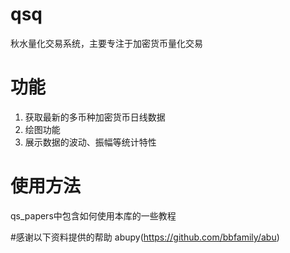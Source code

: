 # qsq
秋水量化交易系统，主要专注于加密货币量化交易

# 功能
1. 获取最新的多币种加密货币日线数据
2. 绘图功能
3. 展示数据的波动、振幅等统计特性


# 使用方法
qs_papers中包含如何使用本库的一些教程



#感谢以下资料提供的帮助
abupy(https://github.com/bbfamily/abu) 